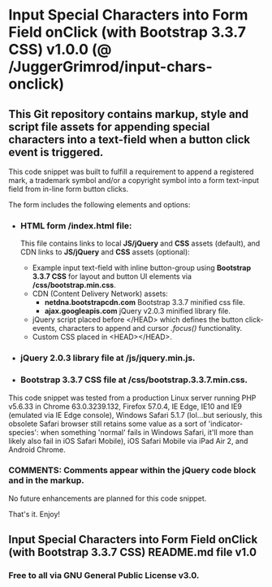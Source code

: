 # Input Special Characters into Form Field onClick (with Bootstrap 3.3.7 CSS) v1.0.0 (@ /JuggerGrimrod/input-chars-onclick)

## This Git repository contains markup, style and script file assets for appending special characters into a text-field when a button click event is triggered.

This code snippet was built to fulfill a requirement to append a registered mark, a trademark symbol and/or a copyright symbol into a form text-input field from in-line form button clicks.

The form includes the following elements and options:

* ### HTML form /index.html file: 
  This file contains links to local **JS/jQuery** and **CSS** assets (default), and CDN links to **JS/jQuery** and **CSS** assets (optional):
  * Example input text-field with inline button-group using **Bootstrap 3.3.7 CSS** for layout and button UI elements via **/css/bootstrap.min.css**.  
  * CDN (Content Delivery Network) assets:
      * **netdna.bootstrapcdn.com** Bootstrap 3.3.7 minified css file.
      * **ajax.googleapis.com** jQuery v2.0.3 minified library file.
  * jQuery script placed before &lt;/HEAD&gt; which defines the button click-events, characters to append and cursor *.focus()* functionality.
  * Custom CSS placed in &lt;HEAD&gt;&lt;/HEAD&gt;.  

* ### jQuery 2.0.3 library file at **/js/jquery.min.js**.

* ### Bootstrap 3.3.7 CSS file at **/css/bootstrap.3.3.7.min.css**.  

This code snippet was tested from a production Linux server running PHP v5.6.33 in Chrome 63.0.3239.132, Firefox 57.0.4, IE Edge, IE10 and IE9 (emulated via IE Edge console), Windows Safari 5.1.7 (lol...but seriously, this obsolete Safari browser still retains some value as a sort of 'indicator-species': when something 'normal' fails in Windows Safari, it'll more than likely also fail in iOS Safari Mobile), iOS Safari Mobile via iPad Air 2, and Android Chrome.

### COMMENTS: Comments appear within the jQuery code block and in the markup.

No future enhancements are planned for this code snippet.

That's it.  Enjoy!

##  Input Special Characters into Form Field onClick (with Bootstrap 3.3.7 CSS) README.md file v1.0 

### Free to all via GNU General Public License v3.0.
